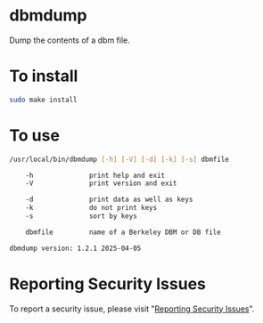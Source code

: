 # dbmdump

Dump the contents of a dbm file.


# To install

```sh
sudo make install
```


# To use

```sh
/usr/local/bin/dbmdump [-h] [-V] [-d] [-k] [-s] dbmfile

    -h              print help and exit
    -V              print version and exit

    -d              print data as well as keys
    -k              do not print keys
    -s              sort by keys

    dbmfile         name of a Berkeley DBM or DB file

dbmdump version: 1.2.1 2025-04-05
```


# Reporting Security Issues

To report a security issue, please visit "[Reporting Security Issues](https://github.com/lcn2/dbmdump/security/policy)".
